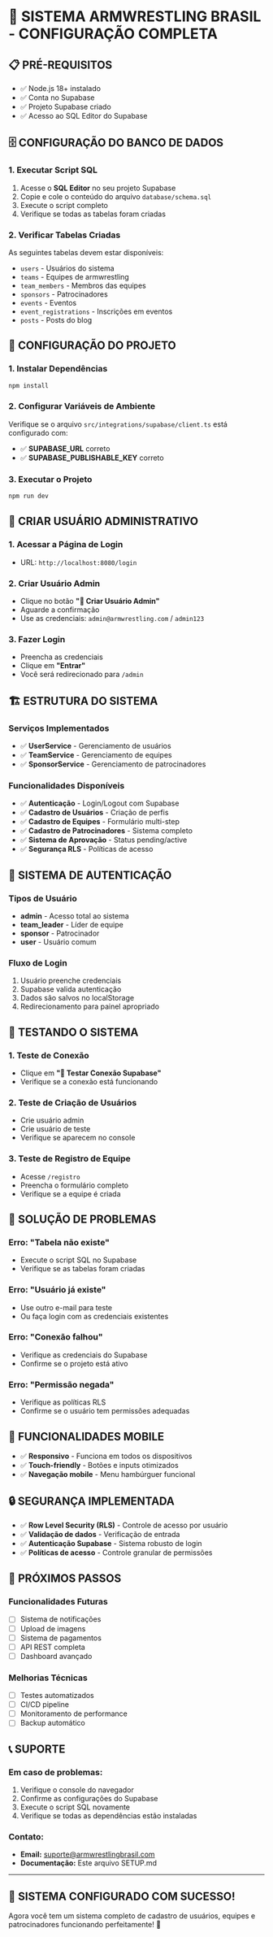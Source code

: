 # 🚀 SISTEMA ARMWRESTLING BRASIL - CONFIGURAÇÃO COMPLETA

## 📋 **PRÉ-REQUISITOS**

- ✅ Node.js 18+ instalado
- ✅ Conta no Supabase
- ✅ Projeto Supabase criado
- ✅ Acesso ao SQL Editor do Supabase

## 🗄️ **CONFIGURAÇÃO DO BANCO DE DADOS**

### **1. Executar Script SQL**
1. Acesse o **SQL Editor** no seu projeto Supabase
2. Copie e cole o conteúdo do arquivo `database/schema.sql`
3. Execute o script completo
4. Verifique se todas as tabelas foram criadas

### **2. Verificar Tabelas Criadas**
As seguintes tabelas devem estar disponíveis:
- `users` - Usuários do sistema
- `teams` - Equipes de armwrestling
- `team_members` - Membros das equipes
- `sponsors` - Patrocinadores
- `events` - Eventos
- `event_registrations` - Inscrições em eventos
- `posts` - Posts do blog

## 🔧 **CONFIGURAÇÃO DO PROJETO**

### **1. Instalar Dependências**
```bash
npm install
```

### **2. Configurar Variáveis de Ambiente**
Verifique se o arquivo `src/integrations/supabase/client.ts` está configurado com:
- ✅ **SUPABASE_URL** correto
- ✅ **SUPABASE_PUBLISHABLE_KEY** correto

### **3. Executar o Projeto**
```bash
npm run dev
```

## 👑 **CRIAR USUÁRIO ADMINISTRATIVO**

### **1. Acessar a Página de Login**
- URL: `http://localhost:8080/login`

### **2. Criar Usuário Admin**
- Clique no botão **"👑 Criar Usuário Admin"**
- Aguarde a confirmação
- Use as credenciais: `admin@armwrestling.com` / `admin123`

### **3. Fazer Login**
- Preencha as credenciais
- Clique em **"Entrar"**
- Você será redirecionado para `/admin`

## 🏗️ **ESTRUTURA DO SISTEMA**

### **Serviços Implementados**
- ✅ **UserService** - Gerenciamento de usuários
- ✅ **TeamService** - Gerenciamento de equipes
- ✅ **SponsorService** - Gerenciamento de patrocinadores

### **Funcionalidades Disponíveis**
- ✅ **Autenticação** - Login/Logout com Supabase
- ✅ **Cadastro de Usuários** - Criação de perfis
- ✅ **Cadastro de Equipes** - Formulário multi-step
- ✅ **Cadastro de Patrocinadores** - Sistema completo
- ✅ **Sistema de Aprovação** - Status pending/active
- ✅ **Segurança RLS** - Políticas de acesso

## 🔐 **SISTEMA DE AUTENTICAÇÃO**

### **Tipos de Usuário**
- **admin** - Acesso total ao sistema
- **team_leader** - Líder de equipe
- **sponsor** - Patrocinador
- **user** - Usuário comum

### **Fluxo de Login**
1. Usuário preenche credenciais
2. Supabase valida autenticação
3. Dados são salvos no localStorage
4. Redirecionamento para painel apropriado

## 🎯 **TESTANDO O SISTEMA**

### **1. Teste de Conexão**
- Clique em **"🧪 Testar Conexão Supabase"**
- Verifique se a conexão está funcionando

### **2. Teste de Criação de Usuários**
- Crie usuário admin
- Crie usuário de teste
- Verifique se aparecem no console

### **3. Teste de Registro de Equipe**
- Acesse `/registro`
- Preencha o formulário completo
- Verifique se a equipe é criada

## 🚨 **SOLUÇÃO DE PROBLEMAS**

### **Erro: "Tabela não existe"**
- Execute o script SQL no Supabase
- Verifique se as tabelas foram criadas

### **Erro: "Usuário já existe"**
- Use outro e-mail para teste
- Ou faça login com as credenciais existentes

### **Erro: "Conexão falhou"**
- Verifique as credenciais do Supabase
- Confirme se o projeto está ativo

### **Erro: "Permissão negada"**
- Verifique as políticas RLS
- Confirme se o usuário tem permissões adequadas

## 📱 **FUNCIONALIDADES MOBILE**

- ✅ **Responsivo** - Funciona em todos os dispositivos
- ✅ **Touch-friendly** - Botões e inputs otimizados
- ✅ **Navegação mobile** - Menu hambúrguer funcional

## 🔒 **SEGURANÇA IMPLEMENTADA**

- ✅ **Row Level Security (RLS)** - Controle de acesso por usuário
- ✅ **Validação de dados** - Verificação de entrada
- ✅ **Autenticação Supabase** - Sistema robusto de login
- ✅ **Políticas de acesso** - Controle granular de permissões

## 🚀 **PRÓXIMOS PASSOS**

### **Funcionalidades Futuras**
- [ ] Sistema de notificações
- [ ] Upload de imagens
- [ ] Sistema de pagamentos
- [ ] API REST completa
- [ ] Dashboard avançado

### **Melhorias Técnicas**
- [ ] Testes automatizados
- [ ] CI/CD pipeline
- [ ] Monitoramento de performance
- [ ] Backup automático

## 📞 **SUPORTE**

### **Em caso de problemas:**
1. Verifique o console do navegador
2. Confirme as configurações do Supabase
3. Execute o script SQL novamente
4. Verifique se todas as dependências estão instaladas

### **Contato:**
- **Email:** suporte@armwrestlingbrasil.com
- **Documentação:** Este arquivo SETUP.md

---

## 🎉 **SISTEMA CONFIGURADO COM SUCESSO!**

Agora você tem um sistema completo de cadastro de usuários, equipes e patrocinadores funcionando perfeitamente! 🚀

